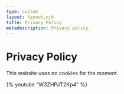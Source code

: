 ```yaml
---
type: custom
layout: layout.njk
title: Privacy Policy
metadescription: Privacy policy.
---
```

# Privacy Policy

This website uses no cookies for the moment.

{% youtube "W3ZHPJT2Kp4" %}